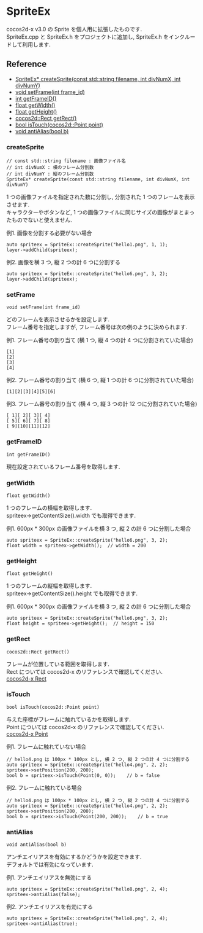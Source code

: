 SpriteEx
========
cocos2d-x v3.0 の Sprite を個人用に拡張したものです.  
SpriteEx.cpp と SpriteEx.h をプロジェクトに追加し, SpriteEx.h をインクルードして利用します.

Reference 
---------
* [SpriteEx* createSprite(const std::string filename, int divNumX, int divNumY)](#method1)
* [void setFrame(int frame_id)](#method2)
* [int getFrameID()](#method8)
* [float getWidth()](#method3)
* [float getHeight()](#method4)
* [cocos2d::Rect getRect()](#method5)
* [bool isTouch(cocos2d::Point point)](#method6)
* [void antiAlias(bool b)](#method7)

### <a name="method1"> createSprite </a>
```
// const std::string filename : 画像ファイル名
// int divNumX : 横のフレーム分割数
// int divNumY : 縦のフレーム分割数
SpriteEx* createSprite(const std::string filename, int divNumX, int divNumY)
```

1 つの画像ファイルを指定された数に分割し, 分割された 1 つのフレームを表示させます.  
キャラクターやボタンなど, 1 つの画像ファイルに同じサイズの画像がまとまったものでないと使えません.

例1. 画像を分割する必要がない場合
```
auto spriteex = SpriteEx::createSprite("hello1.png", 1, 1);
layer->addChild(spriteex);
```

例2. 画像を横 3 つ, 縦 2 つの計 6 つに分割する
```
auto spriteex = SpriteEx::createSprite("hello6.png", 3, 2);
layer->addChild(spriteex);
```

### <a name="method2"> setFrame </a>
```
void setFrame(int frame_id)
```

どのフレームを表示させるかを設定します.  
フレーム番号を指定しますが, フレーム番号は次の例のように決められます.

例1. フレーム番号の割り当て (横 1 つ, 縦 4 つの計 4 つに分割されていた場合)
```
[1]
[2]
[3]
[4]
```

例2. フレーム番号の割り当て (横 6 つ, 縦 1 つの計 6 つに分割されていた場合)
```
[1][2][3][4][5][6]
```

例3. フレーム番号の割り当て (横 4 つ, 縦 3 つの計 12 つに分割されていた場合)
```
[ 1][ 2][ 3][ 4]
[ 5][ 6][ 7][ 8]
[ 9][10][11][12]
```

### <a name="method8"> getFrameID </a>
```
int getFrameID()
```

現在設定されているフレーム番号を取得します.

### <a name="method3"> getWidth </a>
```
float getWidth()
```

1 つのフレームの横幅を取得します.  
spriteex->getContentSize().width でも取得できます.  

例1. 600px * 300px の画像ファイルを横 3 つ, 縦 2 の計 6 つに分割した場合
```
auto spriteex = SpriteEx::createSprite("hello6.png", 3, 2);
float width = spriteex->getWidth();  // width = 200 
```

### <a name="method4"> getHeight </a>
```
float getHeight()
```

1 つのフレームの縦幅を取得します.  
spriteex->getContentSize().height でも取得できます.  

例1. 600px * 300px の画像ファイルを横 3 つ, 縦 2 の計 6 つに分割した場合
```
auto spriteex = SpriteEx::createSprite("hello6.png", 3, 2);
float height = spriteex->getHeight();  // height = 150
```

### <a name="method5"> getRect </a>
```
cocos2d::Rect getRect()
```

フレームが位置している範囲を取得します.  
Rect については cocos2d-x のリファレンスで確認してください.  
[cocos2d-x Rect](http://www.cocos2d-x.org/reference/native-cpp/V3.0/d4/d8a/classcocos2d_1_1_rect.html)

### <a name="method6"> isTouch </a>
```
bool isTouch(cocos2d::Point point)
```

与えた座標がフレームに触れているかを取得します.  
Point については cocos2d-x のリファレンスで確認してください.  
[cocos2d-x Point](http://www.cocos2d-x.org/reference/native-cpp/V3.0/d6/dd7/classcocos2d_1_1_point.html)

例1. フレームに触れていない場合
```
// hello4.png は 100px * 100px とし, 横 2 つ, 縦 2 つの計 4 つに分割する
auto spriteex = SpriteEx::createSprite("hello4.png", 2, 2);
spriteex->setPosition(200, 200);
bool b = spriteex->isTouch(Point(0, 0));    // b = false
```

例2. フレームに触れている場合
```
// hello4.png は 100px * 100px とし, 横 2 つ, 縦 2 つの計 4 つに分割する
auto spriteex = SpriteEx::createSprite("hello4.png", 2, 2);
spriteex->setPosition(200, 200);
bool b = spriteex->isTouch(Point(200, 200));    // b = true
```

### <a name="method7"> antiAlias </a>
```
void antiAlias(bool b)
```

アンチエイリアスを有効にするかどうかを設定できます.  
デフォルトでは有効になっています.  

例1. アンチエイリアスを無効にする
```
auto spriteex = SpriteEx::createSprite("hello8.png", 2, 4);
spriteex->antiAlias(false);
```

例2. アンチエイリアスを有効にする
```
auto spriteex = SpriteEx::createSprite("hello8.png", 2, 4);
spriteex->antiAlias(true);
```